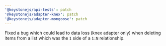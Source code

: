 ```yaml
---
'@keystonejs/api-tests': patch
'@keystonejs/adapter-knex': patch
'@keystonejs/adapter-mongoose': patch
---
```


Fixed a bug which could lead to data loss (knex adapter only) when deleting items from a list which was the `1` side of a `1:N` relationship.
